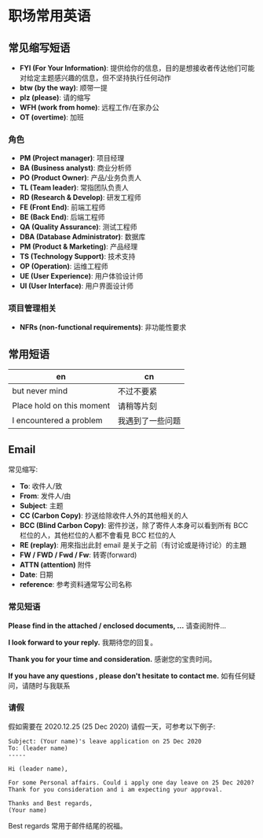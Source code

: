 # 职场常用英语

## 常见缩写短语

- **FYI (For Your Information)**: 提供给你的信息，目的是想接收者传达他们可能对给定主题感兴趣的信息，但不坚持执行任何动作
- **btw (by the way)**: 顺带一提
- **plz (please)**: 请的缩写
- **WFH (work from home)**: 远程工作/在家办公
- **OT (overtime)**: 加班

### 角色

- **PM (Project manager)**: 项目经理
- **BA (Business analyst)**: 商业分析师
- **PO (Product Owner)**: 产品/业务负责人
- **TL (Team leader)**: 常指团队负责人
- **RD (Research & Develop)**: 研发工程师
- **FE (Front End)**: 前端工程师
- **BE (Back End)**: 后端工程师
- **QA (Quality Assurance)**: 测试工程师
- **DBA (Database Administrator)**: 数据库
- **PM (Product & Marketing)**: 产品经理
- **TS (Technology Support)**: 技术支持
- **OP (Operation)**: 运维工程师
- **UE (User Experience)**: 用户体验设计师
- **UI (User Interface)**: 用户界面设计师

### 项目管理相关

- **NFRs (non-functional requirements)**: 非功能性要求

## 常用短语

| en                        | cn               |
| ------------------------- | ---------------- |
| but never mind            | 不过不要紧       |
| Place hold on this moment | 请稍等片刻       |
| I encountered a problem   | 我遇到了一些问题 |

## Email

常见缩写:

- **To**: 收件人/致
- **From**: 发件人/由
- **Subject**: 主题
- **CC (Carbon Copy)**: 抄送给除收件人外的其他相关的人
- **BCC (Blind Carbon Copy)**: 密件抄送，除了寄件人本身可以看到所有 BCC 栏位的人，其他栏位的人都不會看見 BCC 栏位的人
- **RE (replay)**: 用來指出此封 email 是关于之前（有讨论或是待讨论）的主題
- **FW / FWD / Fwd / Fw**: 转寄(forward)
- **ATTN (attention)** 附件
- **Date**: 日期
- **reference**: 参考资料通常写公司名称

### 常见短语

**Please find in the attached / enclosed documents, …**
请查阅附件…

**I look forward to your reply.**
我期待您的回复。

**Thank you for your time and consideration.**
感谢您的宝贵时间。

**If you have any questions , please don't hesitate to contact me.**
如有任何疑问，请随时与我联系

### 请假

假如需要在 2020.12.25 (25 Dec 2020) 请假一天，可参考以下例子:

```example
Subject: (Your name)'s leave application on 25 Dec 2020
To: (leader name)
-----

Hi (leader name),

For some Personal affairs. Could i apply one day leave on 25 Dec 2020?
Thank for you consideration and i am expecting your approval.

Thanks and Best regards,
(Your name)

```

Best regards 常用于邮件结尾的祝福。
